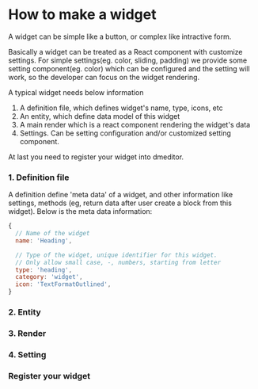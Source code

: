 How to make a widget
======

A widget can be simple like a button, or complex like intractive form. 

Basically a widget can be treated as a React component with customize settings. For simple settings(eg. color, sliding, padding) we provide some setting component(eg. color) which can be configured and the setting will work, so the developer can focus on the widget rendering.

A typical widget needs below information

1. A definition file, which defines widget's name, type, icons, etc
2. An entity, which define data model of this widget
3. A main render which is a react component rendering the widget's data
4. Settings. Can be setting configuration and/or customized setting component.

At last you need to register your widget into dmeditor.

### 1. Definition file
A definition define 'meta data' of a widget, and other information like settings, methods (eg, return data after user create a block from this widget). Below is the meta data information:
```javascript
{
  // Name of the widget
  name: 'Heading',

  // Type of the widget, unique identifier for this widget.
  // Only allow small case, -, numbers, starting from letter
  type: 'heading', 
  category: 'widget',
  icon: 'TextFormatOutlined',
}
```


### 2. Entity

### 3. Render


### 4. Setting


### Register your widget

